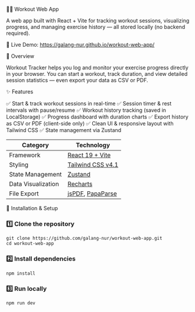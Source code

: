 🏋️‍♂️ Workout Web App

A web app built with React + Vite for tracking workout sessions, visualizing progress, and managing exercise history — all stored locally (no backend required).

🚀 Live Demo: https://galang-nur.github.io/workout-web-app/

🧭 Overview

Workout Tracker helps you log and monitor your exercise progress directly in your browser.
You can start a workout, track duration, and view detailed session statistics — even export your data as CSV or PDF.

✨ Features

✅ Start & track workout sessions in real-time
✅ Session timer & rest intervals with pause/resume
✅ Workout history tracking (saved in LocalStorage)
✅ Progress dashboard with duration charts
✅ Export history as CSV or PDF (client-side only)
✅ Clean UI & responsive layout with Tailwind CSS
✅ State management via Zustand

| Category           | Technology                                                                         |
| ------------------ | ---------------------------------------------------------------------------------- |
| Framework          | [React 19 + Vite](https://vitejs.dev)                                              |
| Styling            | [Tailwind CSS v4.1](https://tailwindcss.com)                                       |
| State Management   | [Zustand](https://github.com/pmndrs/zustand)                                       |
| Data Visualization | [Recharts](https://recharts.org/en-US)                                             |
| File Export        | [jsPDF](https://github.com/parallax/jsPDF), [PapaParse](https://www.papaparse.com) |

🧰 Installation & Setup

### 1️⃣ Clone the repository
```
git clone https://github.com/galang-nur/workout-web-app.git
cd workout-web-app
```

### 2️⃣ Install dependencies
```
npm install
```

### 3️⃣ Run locally
```
npm run dev
```


